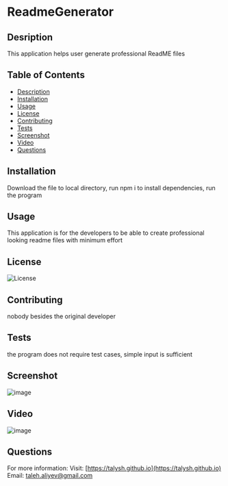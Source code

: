 # ReadmeGenerator

## Desription

This application helps user generate professional ReadME files

## Table of Contents

- [Description](#description)
- [Installation](#installation)
- [Usage](#usage)
- [License](#license)
- [Contributing](#contributing)
- [Tests](#tests)
- [Screenshot](#screenshot)
- [Video](#video)
- [Questions](#questions)

## Installation

Download the file to local directory, run npm i to install dependencies, run the program

## Usage

This application is for the developers to be able to create professional looking readme files with minimum effort

## License

![License](https://img.shields.io/badge/License-MIT-blue.svg "License Badge")

## Contributing

nobody besides the original developer

## Tests

the program does not require test cases, simple input is sufficient

## Screenshot

![image](https://talysh.github.io/readmegenerator/assets/samplescreenshot.png)

## Video

![image](https://talysh.github.io/readmegenerator/assets/videodemonstration.gif)

## Questions

For more information:
Visit: [https://talysh.github.io](https://talysh.github.io)
Email: taleh.aliyev@gmail.com
